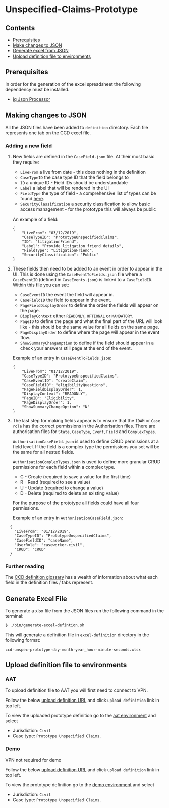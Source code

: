 # Unspecified-Claims-Prototype

## Contents
- [Prerequisites](#prerequisites)
- [Make changes to JSON](#making-changes-to-json)
- [Generate excel from JSON](#generate-excel-file)
- [Upload definition file to environments](#upload-definition-file-to-environments)

## Prerequisites
In order for the generation of the excel spreadsheet the following dependency must be installed.
- [jq Json Processor](https://stedolan.github.io/jq)

## Making changes to JSON

All the JSON files have been added to `definition` directory. Each file represents one tab on the CCD excel file.

### Adding a new field

1) New fields are defined in the `CaseField.json` file. At their most basic they require:
    - `LiveFrom` a live from date - this does nothing in the definition
    - `CaseTypeID` the case type ID that the field belongs to
    - `ID` a unique ID - Field IDs should be understandable
    - `Label` a label that will be rendered in the UI
    - `FieldType` the type of field - a comprehensive list of types can be found [here](https://tools.hmcts.net/confluence/display/RCCD/CCD+Supported+Field+Types).
    - `SecurityClassification` a security classification to allow basic access management - for the prototype this will always be public

    An example of a field:
    ```
    {
        "LiveFrom": "03/12/2019",
        "CaseTypeID": "PrototypeUnspecifiedClaims",
        "ID": "litigationFriend",
        "Label": "Provide litigation friend details",
        "FieldType": "LitigationFriend",
        "SecurityClassification": "Public"
    }
    ```

2) These fields then need to be added to an event in order to appear in the UI. This is done using the `CaseEventToFields.json` file where a `CaseEventID` (defined in `CaseEvents.json`) is linked to a `CaseFieldID`. Within this file you can set:

    - `CaseEventID` the event the field will appear in.
    - `CaseFieldID` the field to appear in the event.
    - `PageFieldDisplayOrder` to define the order the fields will appear on the page.
    - `DisplayContext` either `READONLY`, `OPTIONAL` or `MANDATORY`.
    - `PageID` to define the page and what the final part of the URL will look like - this should be the same value for all fields on the same page.
    - `PageDisplayOrder` to define where the page will appear in the event flow.
    - `ShowSummaryChangeOption` to define if the field should appear in a check your answers still page at the end of the event.

    Example of an entry in `CaseEventToFields.json`:

    ```
    {
        "LiveFrom": "01/12/2019",
        "CaseTypeID": "PrototypeUnspecifiedClaims",
        "CaseEventID": "createClaim",
        "CaseFieldID": "eligibilityQuestions",
        "PageFieldDisplayOrder": 1,
        "DisplayContext": "READONLY",
        "PageID": "Eligibility",
        "PageDisplayOrder": 1,
        "ShowSummaryChangeOption": "N"
    }
    ```

3) The last step for making fields appear is to ensure that the `IDAM` or `Case role` has the correct permissions in the Authorisation files. There are authorisation files for `State`, `CaseType`, `Event`, `Field` and `ComplexTypes`.
   
   `AuthorisationCaseField.json` is used to define CRUD permissions at a field level. If the field is a complex type the permissions you set will be the same for all nested fields.
   
   `AuthorisationComplexTypes.json` is used to define more granular CRUD permissions for each field within a complex type.
   
   - C - Create (required to save a value for the first time)
   - R - Read (required to see a value)
   - U - Update (required to change a value)
   - D - Delete (required to delete an existing value)
   
   For the purpose of the prototype all fields could have all four permissions.
   
   Example of an entry in `AuthorisationCaseField.json`:
   
```
  {
    "LiveFrom": "01/12/2019",
    "CaseTypeID": "PrototypeUnspecifiedClaims",
    "CaseFieldID": "caseName",
    "UserRole": "caseworker-civil",
    "CRUD": "CRUD"
  }
```

### Further reading 

The [CCD definition glossary](https://tools.hmcts.net/confluence/display/RCCD/CCD+Definition+Glossary+for+Setting+up+a+Service+in+CCD) has a wealth of information about what each field in the definition files / tabs represent.

## Generate Excel File

To generate a xlsx file from the JSON files run the following command in the terminal:

```bash
$ ./bin/generate-excel-defintion.sh 
```

This will generate a definition file in `excel-definition` directory in the following format:

`ccd-unspec-prototype-day-month-year_hour-minute-seconds.xlsx`

## Upload definition file to environments

### AAT

To upload definition file to AAT you will first need to connect to VPN.

Follow the below [upload definition URL](http://ccd-admin-web.aat.platform.hmcts.net) and click `upload definition` link in top left.

To view the uploaded prototype definition go to the [aat environment](manage-case.aat.platform.hmcts.net) and select 
- Jurisdiction: `Civil`
- Case type: `Prototype Unspecified Claims`.

### Demo

VPN not required for demo

Follow the below [upload definition URL](http://ccd-admin-web.demo.platform.hmcts.net) and click `upload definition` link in top left.

To view the prototype definition go to the [demo environment](manage-case.demo.platform.hmcts.net/) and select 
- Jurisdiction: `Civil`
- Case type: `Prototype Unspecified Claims`.



